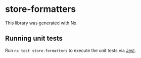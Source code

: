 # store-formatters

This library was generated with [Nx](https://nx.dev).

## Running unit tests

Run `nx test store-formatters` to execute the unit tests via [Jest](https://jestjs.io).
